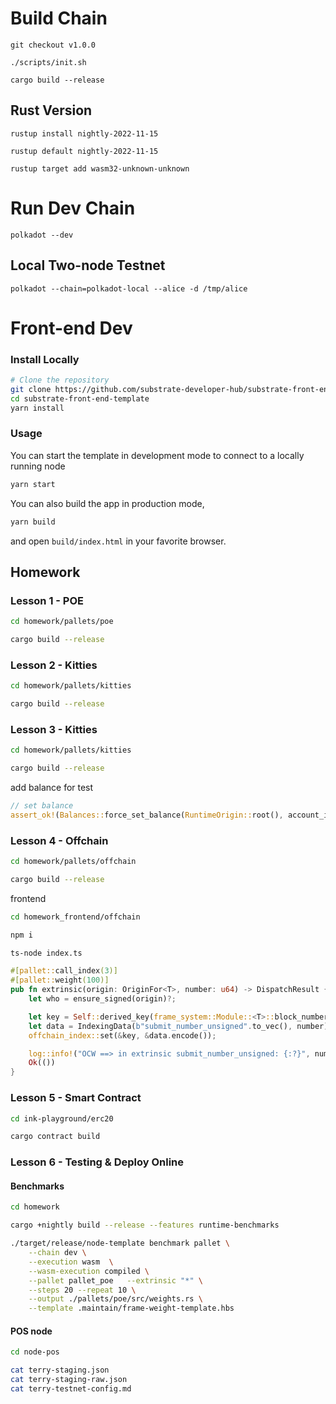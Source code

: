 # Build Chain

```
git checkout v1.0.0

./scripts/init.sh

cargo build --release
```

## Rust Version

```
rustup install nightly-2022-11-15

rustup default nightly-2022-11-15

rustup target add wasm32-unknown-unknown
```

# Run Dev Chain

```
polkadot --dev
```

## Local Two-node Testnet

```
polkadot --chain=polkadot-local --alice -d /tmp/alice
```

# Front-end Dev

### Install Locally

```bash
# Clone the repository
git clone https://github.com/substrate-developer-hub/substrate-front-end-template.git
cd substrate-front-end-template
yarn install
```

### Usage

You can start the template in development mode to connect to a locally running node

```bash
yarn start
```

You can also build the app in production mode,

```bash
yarn build
```

and open `build/index.html` in your favorite browser.

## Homework

### Lesson 1 - POE

```bash
cd homework/pallets/poe

cargo build --release
```

### Lesson 2 - Kitties

```bash
cd homework/pallets/kitties

cargo build --release
```

### Lesson 3 - Kitties

```bash
cd homework/pallets/kitties

cargo build --release
```

add balance for test

```rust
// set balance
assert_ok!(Balances::force_set_balance(RuntimeOrigin::root(), account_id, 100000000000));
```

### Lesson 4 - Offchain

```bash
cd homework/pallets/offchain

cargo build --release
```

frontend

```bash
cd homework_frontend/offchain

npm i

ts-node index.ts
```


```rust
#[pallet::call_index(3)]
#[pallet::weight(100)]
pub fn extrinsic(origin: OriginFor<T>, number: u64) -> DispatchResult {
	let who = ensure_signed(origin)?;

	let key = Self::derived_key(frame_system::Module::<T>::block_number());
	let data = IndexingData(b"submit_number_unsigned".to_vec(), number);
	offchain_index::set(&key, &data.encode());

	log::info!("OCW ==> in extrinsic submit_number_unsigned: {:?}", number);
	Ok(())
}
```

### Lesson 5 - Smart Contract

```bash
cd ink-playground/erc20

cargo contract build
```

### Lesson 6 - Testing & Deploy Online

#### Benchmarks

```bash
cd homework

cargo +nightly build --release --features runtime-benchmarks

./target/release/node-template benchmark pallet \
	--chain dev \
	--execution wasm  \
	--wasm-execution compiled \
	--pallet pallet_poe   --extrinsic "*" \
	--steps 20 --repeat 10 \
	--output ./pallets/poe/src/weights.rs \
	--template .maintain/frame-weight-template.hbs

```

#### POS node

```bash
cd node-pos

cat terry-staging.json
cat terry-staging-raw.json
cat terry-testnet-config.md
```


